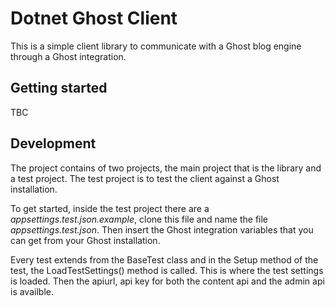 # Dotnet Ghost Client

This is a simple client library to communicate with a Ghost blog engine through a Ghost integration.

## Getting started

TBC

## Development

The project contains of two projects, the main project that is the library and a test project. The test project is to test the client against a Ghost installation.

To get started, inside the test project there are a *appsettings.test.json.example*, clone this file and name the file *appsettings.test.json*. Then insert the Ghost integration variables that you can get from your Ghost installation.

Every test extends from the BaseTest class and in the Setup method of the test, the LoadTestSettings() method is called. This is where the test settings is loaded. Then the apiurl, api key for both the content api and the admin api is availble.